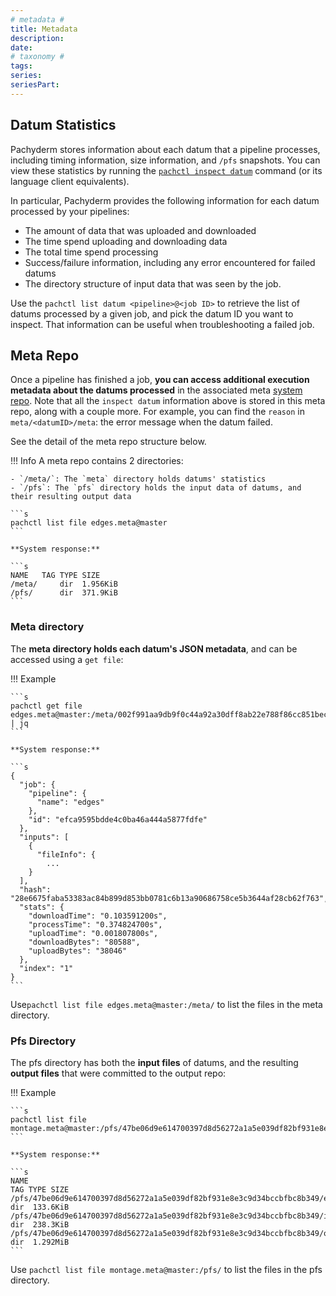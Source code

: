 ```yaml
---
# metadata # 
title: Metadata
description: 
date: 
# taxonomy #
tags: 
series:
seriesPart:
--- 
```


## Datum Statistics
Pachyderm stores information about each datum that
a pipeline processes, including timing information, size information,
and `/pfs` snapshots. 
You can view these statistics by running the [`pachctl inspect datum`](../glob-pattern/#test-your-datums)
command (or its language client equivalents).

In particular, Pachyderm provides the following information for each datum
processed by your pipelines:

- The amount of data that was uploaded and downloaded
- The time spend uploading and downloading data
- The total time spend processing
- Success/failure information, including any error encountered for failed datums
- The directory structure of input data that was seen by the job.

Use the `pachctl list datum <pipeline>@<job ID>` to retrieve the list of datums processed by a given job, and pick the datum ID you want to inspect. That information can be useful when troubleshooting a failed job.
## Meta Repo

Once a pipeline has finished a job, **you can access additional execution metadata about the datums
processed** in the associated meta [system repo](../../../data-concepts/repo/#definition).
Note that all the `inspect datum` information above is stored in this meta repo, along with a couple more.
For example, you can find the `reason` in `meta/<datumID>/meta`: the error message when the datum failed.

See the detail of the meta repo structure below.

!!! Info
    A meta repo contains 2 directories:

    - `/meta/`: The `meta` directory holds datums' statistics
    - `/pfs`: The `pfs` directory holds the input data of datums, and their resulting output data

    ```s
    pachctl list file edges.meta@master
    ```

    **System response:**

    ```s
    NAME   TAG TYPE SIZE
    /meta/     dir  1.956KiB
    /pfs/      dir  371.9KiB
    ```


### Meta directory
The **meta directory holds each datum's JSON metadata**, and can be accessed using a `get file`:

!!! Example

    ```s
    pachctl get file edges.meta@master:/meta/002f991aa9db9f0c44a92a30dff8ab22e788f86cc851bec80d5a74e05ad12868/meta | jq
    ```

    **System response:**

    ```s
    {
      "job": {
        "pipeline": {
          "name": "edges"
        },
        "id": "efca9595bdde4c0ba46a444a5877fdfe"
      },
      "inputs": [
        {
          "fileInfo": {
            ...
        }
      ],
      "hash": "28e6675faba53383ac84b899d853bb0781c6b13a90686758ce5b3644af28cb62f763",
      "stats": {
        "downloadTime": "0.103591200s",
        "processTime": "0.374824700s",
        "uploadTime": "0.001807800s",
        "downloadBytes": "80588",
        "uploadBytes": "38046"
      },
      "index": "1"
    }
    ```
Use`pachctl list file edges.meta@master:/meta/` to list the files in the meta directory.
### Pfs Directory
The pfs directory has both the **input files** of datums, and the resulting **output files** that were committed to the output repo:

!!! Example

    ```s
    pachctl list file montage.meta@master:/pfs/47be06d9e614700397d8d56272a1a5e039df82bf931e8e3c9d34bccbfbc8b349/
    ```

    **System response:**

    ```s
    NAME                                                                          TAG TYPE SIZE
    /pfs/47be06d9e614700397d8d56272a1a5e039df82bf931e8e3c9d34bccbfbc8b349/edges/      dir  133.6KiB
    /pfs/47be06d9e614700397d8d56272a1a5e039df82bf931e8e3c9d34bccbfbc8b349/images/     dir  238.3KiB
    /pfs/47be06d9e614700397d8d56272a1a5e039df82bf931e8e3c9d34bccbfbc8b349/out/        dir  1.292MiB
    ```

Use `pachctl list file montage.meta@master:/pfs/` to list the files in the pfs directory.
